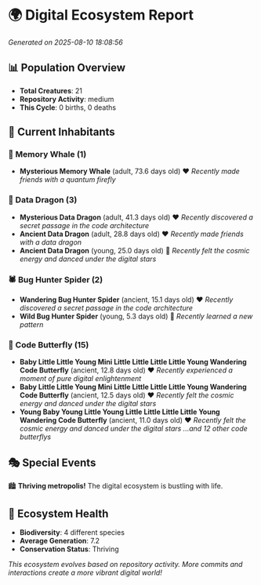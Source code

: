 # 🌍 Digital Ecosystem Report
*Generated on 2025-08-10 18:08:56*

## 📊 Population Overview
- **Total Creatures**: 21
- **Repository Activity**: medium
- **This Cycle**: 0 births, 0 deaths

## 👥 Current Inhabitants

### 🐋 Memory Whale (1)
- **Mysterious Memory Whale** (adult, 73.6 days old) ❤️
  *Recently made friends with a quantum firefly*

### 🐉 Data Dragon (3)
- **Mysterious Data Dragon** (adult, 41.3 days old) ❤️
  *Recently discovered a secret passage in the code architecture*
- **Ancient Data Dragon** (adult, 28.8 days old) ❤️
  *Recently made friends with a data dragon*
- **Ancient Data Dragon** (young, 25.0 days old) 💛
  *Recently felt the cosmic energy and danced under the digital stars*

### 🕷️ Bug Hunter Spider (2)
- **Wandering Bug Hunter Spider** (ancient, 15.1 days old) ❤️
  *Recently discovered a secret passage in the code architecture*
- **Wild Bug Hunter Spider** (young, 5.3 days old) 💛
  *Recently learned a new pattern*

### 🦋 Code Butterfly (15)
- **Baby Little Little Young Mini Little Little Little Little Young Wandering Code Butterfly** (ancient, 12.8 days old) ❤️
  *Recently experienced a moment of pure digital enlightenment*
- **Baby Little Little Young Mini Little Little Little Little Young Wandering Code Butterfly** (ancient, 12.5 days old) ❤️
  *Recently felt the cosmic energy and danced under the digital stars*
- **Young Baby Young Little Young Little Little Little Little Young Wandering Code Butterfly** (ancient, 11.0 days old) ❤️
  *Recently felt the cosmic energy and danced under the digital stars*
  *...and 12 other code butterflys*

## 🎭 Special Events

🏙️ **Thriving metropolis!** The digital ecosystem is bustling with life.

## 🔬 Ecosystem Health
- **Biodiversity**: 4 different species
- **Average Generation**: 7.2
- **Conservation Status**: Thriving

*This ecosystem evolves based on repository activity. More commits and interactions create a more vibrant digital world!*